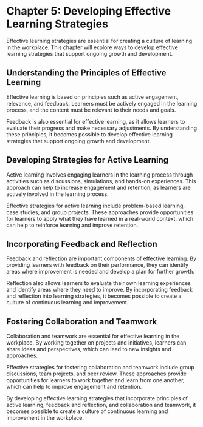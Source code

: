 Chapter 5: Developing Effective Learning Strategies
===================================================

Effective learning strategies are essential for creating a culture of learning in the workplace. This chapter will explore ways to develop effective learning strategies that support ongoing growth and development.

Understanding the Principles of Effective Learning
--------------------------------------------------

Effective learning is based on principles such as active engagement, relevance, and feedback. Learners must be actively engaged in the learning process, and the content must be relevant to their needs and goals.

Feedback is also essential for effective learning, as it allows learners to evaluate their progress and make necessary adjustments. By understanding these principles, it becomes possible to develop effective learning strategies that support ongoing growth and development.

Developing Strategies for Active Learning
-----------------------------------------

Active learning involves engaging learners in the learning process through activities such as discussions, simulations, and hands-on experiences. This approach can help to increase engagement and retention, as learners are actively involved in the learning process.

Effective strategies for active learning include problem-based learning, case studies, and group projects. These approaches provide opportunities for learners to apply what they have learned in a real-world context, which can help to reinforce learning and improve retention.

Incorporating Feedback and Reflection
-------------------------------------

Feedback and reflection are important components of effective learning. By providing learners with feedback on their performance, they can identify areas where improvement is needed and develop a plan for further growth.

Reflection also allows learners to evaluate their own learning experiences and identify areas where they need to improve. By incorporating feedback and reflection into learning strategies, it becomes possible to create a culture of continuous learning and improvement.

Fostering Collaboration and Teamwork
------------------------------------

Collaboration and teamwork are essential for effective learning in the workplace. By working together on projects and initiatives, learners can share ideas and perspectives, which can lead to new insights and approaches.

Effective strategies for fostering collaboration and teamwork include group discussions, team projects, and peer review. These approaches provide opportunities for learners to work together and learn from one another, which can help to improve engagement and retention.

By developing effective learning strategies that incorporate principles of active learning, feedback and reflection, and collaboration and teamwork, it becomes possible to create a culture of continuous learning and improvement in the workplace.
